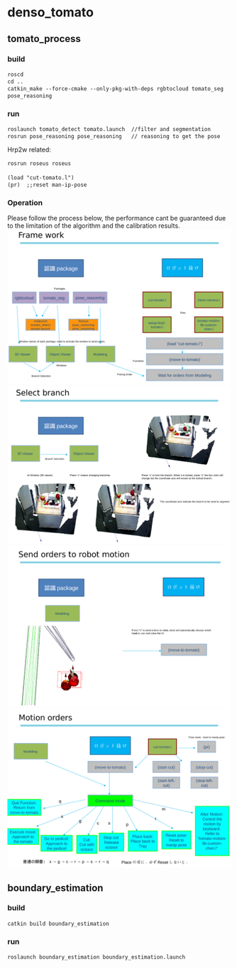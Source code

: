 # denso_tomato

## tomato_process

### build

```
roscd
cd ..
catkin_make --force-cmake --only-pkg-with-deps rgbtocloud tomato_seg pose_reasoning

```

### run

```
roslaunch tomato_detect tomato.launch  //filter and segmentation
rosrun pose_reasoning pose_reasoning   // reasoning to get the pose
```

Hrp2w related:
```
rosrun roseus roseus

(load "cut-tomato.l")
(pr)  ;;reset man-ip-pose
```
### Operation
Please follow the process below, the performance cant be guaranteed due to the limitation of the algorithm and the calibration results.
![](tuto_files/p1.png)
![](tuto_files/p2.png)
![](tuto_files/p3.png)
![](tuto_files/p4.png)

## boundary_estimation

### build

```
catkin build boundary_estimation
```

### run

```
roslaunch boundary_estimation boundary_estimation.launch
```

